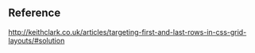 ## Reference

http://keithclark.co.uk/articles/targeting-first-and-last-rows-in-css-grid-layouts/#solution
